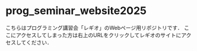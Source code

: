 # prog_seminar_website2025
こちらはプログラミング講習会「レギオ」のWebページ用リポジトリです．
ここにアクセスしてしまった方は右上のURLをクリックしてレギオのサイトにアクセスしてください．
